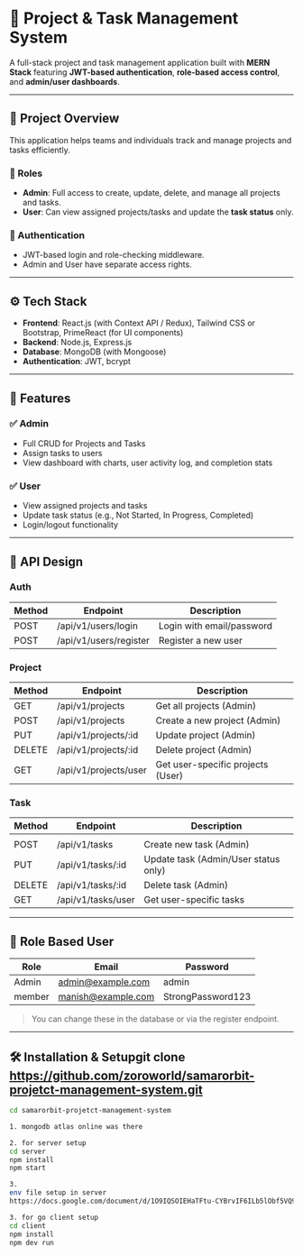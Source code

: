 # 📁 Project & Task Management System

A full-stack project and task management application built with **MERN Stack** featuring **JWT-based authentication**, **role-based access control**, and **admin/user dashboards**.

---

## 📌 Project Overview

This application helps teams and individuals track and manage projects and tasks efficiently.

### 👤 Roles

- **Admin**: Full access to create, update, delete, and manage all projects and tasks.
- **User**: Can view assigned projects/tasks and update the **task status** only.

### 🔐 Authentication

- JWT-based login and role-checking middleware.
- Admin and User have separate access rights.

---

## ⚙️ Tech Stack

- **Frontend**: React.js (with Context API / Redux), Tailwind CSS or Bootstrap, PrimeReact (for UI components)
- **Backend**: Node.js, Express.js
- **Database**: MongoDB (with Mongoose)
- **Authentication**: JWT, bcrypt

---

## 🚀 Features

### ✅ Admin

- Full CRUD for Projects and Tasks
- Assign tasks to users
- View dashboard with charts, user activity log, and completion stats

### ✅ User

- View assigned projects and tasks
- Update task status (e.g., Not Started, In Progress, Completed)
- Login/logout functionality

---

## 📡 API Design

### Auth

| Method | Endpoint               | Description               |
| ------ | ---------------------- | ------------------------- |
| POST   | /api/v1/users/login    | Login with email/password |
| POST   | /api/v1/users/register | Register a new user       |

### Project

| Method | Endpoint              | Description                       |
| ------ | --------------------- | --------------------------------- |
| GET    | /api/v1/projects      | Get all projects (Admin)          |
| POST   | /api/v1/projects      | Create a new project (Admin)      |
| PUT    | /api/v1/projects/:id  | Update project (Admin)            |
| DELETE | /api/v1/projects/:id  | Delete project (Admin)            |
| GET    | /api/v1/projects/user | Get user-specific projects (User) |

### Task

| Method | Endpoint           | Description                          |
| ------ | ------------------ | ------------------------------------ |
|        |                    |                                      |
| POST   | /api/v1/tasks      | Create new task (Admin)              |
| PUT    | /api/v1/tasks/:id  | Update task (Admin/User status only) |
| DELETE | /api/v1/tasks/:id  | Delete task (Admin)                  |
| GET    | /api/v1/tasks/user | Get user-specific tasks              |

---

## 🧪 Role Based User

| Role   | Email              | Password          |
| ------ | ------------------ | ----------------- |
| Admin  | admin@example.com  | admin             |
| member | manish@example.com | StrongPassword123 |

> You can change these in the database or via the register endpoint.

---

## 🛠️ Installation & Setupgit clone https://github.com/zoroworld/samarorbit-projetct-management-system.git

```bash
cd samarorbit-projetct-management-system

1. mongodb atlas online was there

2. for server setup
cd server
npm install
npm start

3.
env file setup in server
https://docs.google.com/document/d/1O9IQSOIEHaTFtu-CYBrvIF6ILb5lObf5VQ94bSPRHcA/edit?usp=sharing

3. for go client setup
cd client
npm install
npm dev run






```
